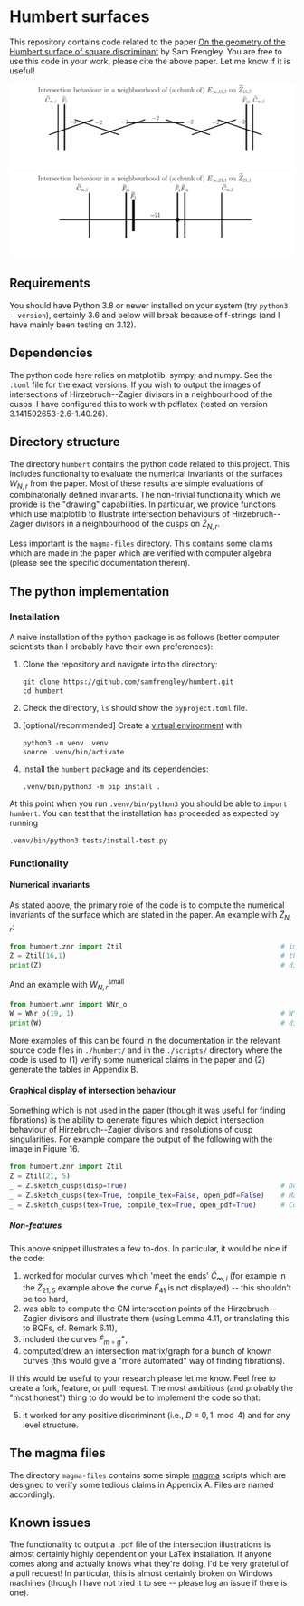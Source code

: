 # Humbert surfaces

This repository contains code related to the paper [On the geometry of the Humbert surface of square discriminant](https://arxiv.org/) by Sam Frengley. You are free to use this code in your work, please cite the above paper. Let me know if it is useful!

![image](/assets/images/pic_15-7.svg)
![image](/assets/images/pic_21-1.svg)

## Requirements
You should have Python 3.8 or newer installed on your system (try `python3 --version`), certainly 3.6 and below will break because of f-strings (and I have mainly been testing on 3.12).

## Dependencies
The python code here relies on matplotlib, sympy, and numpy. See the `.toml` file for the exact versions. If you wish to output the images of intersections of Hirzebruch--Zagier divisors in a neighbourhood of the cusps, I have configured this to work with pdflatex (tested on version 3.141592653-2.6-1.40.26).

## Directory structure
The directory `humbert` contains the python code related to this project. This includes functionality to evaluate the numerical invariants of the surfaces $W_{N,r}$ from the paper. Most of these results are simple evaluations of combinatorially defined invariants. The non-trivial functionality which we provide is the "drawing" capabilities. In particular, we provide functions which use matplotlib to illustrate intersection behaviours of Hirzebruch--Zagier divisors in a neighbourhood of the cusps on $\widetilde{Z}_{N,r}$.

Less important is the `magma-files` directory. This contains some claims which are made in the paper which are verified with computer algebra (please see the specific documentation therein).

## The python implementation

### Installation
A naive installation of the python package is as follows (better computer scientists than I probably have their own preferences):

1. Clone the repository and navigate into the directory:
   ``` shell
   git clone https://github.com/samfrengley/humbert.git
   cd humbert
   ```

2. Check the directory, `ls` should show the `pyproject.toml` file.

3. [optional/recommended] Create a [virtual environment](https://docs.python.org/3/library/venv.html) with 
   ``` shell
   python3 -m venv .venv
   source .venv/bin/activate
   ```

4. Install the `humbert` package and its dependencies:
    ``` shell
    .venv/bin/python3 -m pip install .
    ```

At this point when you run `.venv/bin/python3` you should be able to `import humbert`. You can test that the installation has proceeded as expected by running
``` shell
.venv/bin/python3 tests/install-test.py
```

### Functionality

#### Numerical invariants
As stated above, the primary role of the code is to compute the numerical invariants of the surface which are stated in the paper. An example with $\widetilde{Z}_{N,r}$:
``` python
from humbert.znr import Ztil                                       # import the znr sub-module
Z = Ztil(16,1)                                                     # the surface ~Z(16,1)
print(Z)                                                           # display what we know
```

And an example with $W^{\textsf{small}}_{N,r}$
``` python
from humbert.wnr import WNr_o
W = WNr_o(19, 1)                                                   # W^small_(19,1)
print(W)                                                           # display what we know
```

More examples of this can be found in the documentation in the relevant source code files in `./humbert/` and in the `./scripts/` directory where the code is used to (1) verify some numerical claims in the paper and (2) generate the tables in Appendix B.

#### Graphical display of intersection behaviour
Something which is not used in the paper (though it was useful for finding fibrations) is the ability to generate figures which depict intersection behaviour of Hirzebruch--Zagier divisors and resolutions of cusp singularities. For example compare the output of the following with the image in Figure 16.
``` python
from humbert.znr import Ztil
Z = Ztil(21, 5)
_ = Z.sketch_cusps(disp=True)                                      # Doesn't make pdf
_ = Z.sketch_cusps(tex=True, compile_tex=False, open_pdf=False)    # Makes tex in ./figs/21-5/ but doesn't compile a pdf
_ = Z.sketch_cusps(tex=True, compile_tex=True, open_pdf=True)      # Compiles pdf in ./figs/21-5/
```

##### Non-features
This above snippet illustrates a few to-dos. In particular, it would be nice if the code:

1. worked for modular curves which 'meet the ends' $\widetilde{C}_{\infty,i}$ (for example in the $\widetilde{Z}_{21,5}$ example above the curve $\widetilde{F}_{41}$ is not displayed) -- this shouldn't be too hard,
2. was able to compute the CM intersection points of the Hirzebruch--Zagier divisors and illustrate them (using Lemma 4.11, or translating this to BQFs, cf. Remark 6.11),
3. included the curves $\widetilde{F}_{m \circ g}^+$,
4. computed/drew an intersection matrix/graph for a bunch of known curves (this would give a "more automated" way of finding fibrations).

If this would be useful to your research please let me know. Feel free to create a fork, feature, or pull request. The most ambitious (and probably the "most honest") thing to do would be to implement the code so that:

5. it worked for any positive discriminant (i.e., $D \equiv 0,1 \mod{4}$) and for any level structure. 

## The magma files
The directory `magma-files` contains some simple [magma](http://magma.maths.usyd.edu.au/magma/) scripts which are designed to verify some tedious claims in Appendix A. Files are named accordingly.

## Known issues
The functionality to output a `.pdf` file of the intersection illustrations is almost certainly highly dependent on your LaTex installation. If anyone comes along and actually knows what they're doing, I'd be very grateful of a pull request! In particular, this is almost certainly broken on Windows machines (though I have not tried it to see -- please log an issue if there is one).
